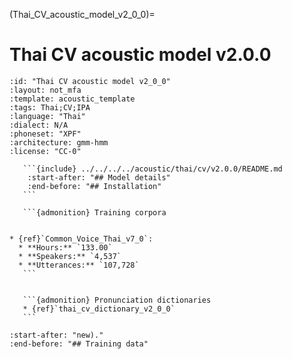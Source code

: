 
(Thai_CV_acoustic_model_v2_0_0)=
# Thai CV acoustic model v2.0.0

``````{acoustic} Thai CV acoustic model v2.0.0
:id: "Thai CV acoustic model v2_0_0"
:layout: not_mfa
:template: acoustic_template
:tags: Thai;CV;IPA
:language: "Thai"
:dialect: N/A
:phoneset: "XPF"
:architecture: gmm-hmm
:license: "CC-0"

   ```{include} ../../../../acoustic/thai/cv/v2.0.0/README.md
    :start-after: "## Model details"
    :end-before: "## Installation"
   ```

   ```{admonition} Training corpora


* {ref}`Common_Voice_Thai_v7_0`:
  * **Hours:** `133.00`
  * **Speakers:** `4,537`
  * **Utterances:** `107,728`
   ```


   ```{admonition} Pronunciation dictionaries
   * {ref}`thai_cv_dictionary_v2_0_0`
   ```
``````

```{include} ../../../../acoustic/thai/cv/v2.0.0/README.md
:start-after: "new)."
:end-before: "## Training data"
```
